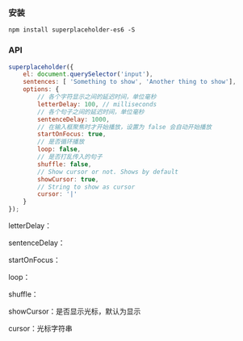 ### 安装
```
npm install superplaceholder-es6 -S
```

### API
```js
superplaceholder({
    el: document.querySelector('input'),
    sentences: [ 'Something to show', 'Another thing to show'],
    options: {
        // 各个字符显示之间的延迟时间，单位毫秒
        letterDelay: 100, // milliseconds
        // 各个句子之间的延迟时间，单位毫秒
        sentenceDelay: 1000,
        // 在输入框聚焦时才开始播放，设置为 false 会自动开始播放
        startOnFocus: true,
        // 是否循环播放
        loop: false,
        // 是否打乱传入的句子
        shuffle: false,
        // Show cursor or not. Shows by default
        showCursor: true,
        // String to show as cursor
        cursor: '|'
    }
});
```

letterDelay：

sentenceDelay：

startOnFocus：

loop：

shuffle：

showCursor：是否显示光标，默认为显示

cursor：光标字符串